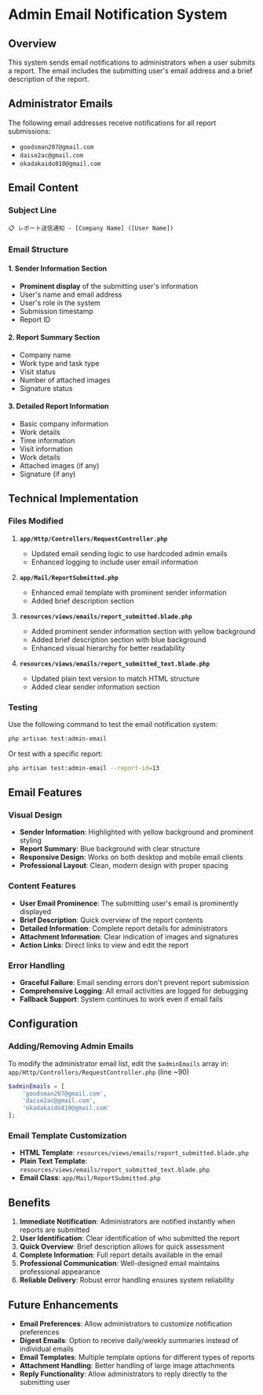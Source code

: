 # Admin Email Notification System

## Overview
This system sends email notifications to administrators when a user submits a report. The email includes the submitting user's email address and a brief description of the report.

## Administrator Emails
The following email addresses receive notifications for all report submissions:

- `goodsman207@gmail.com`
- `daise2ac@gmail.com`
- `okadakaido810@gmail.com`

## Email Content

### Subject Line
```
📋 レポート送信通知 - [Company Name] ([User Name])
```

### Email Structure

#### 1. Sender Information Section
- **Prominent display** of the submitting user's information
- User's name and email address
- User's role in the system
- Submission timestamp
- Report ID

#### 2. Report Summary Section
- Company name
- Work type and task type
- Visit status
- Number of attached images
- Signature status

#### 3. Detailed Report Information
- Basic company information
- Work details
- Time information
- Visit information
- Work details
- Attached images (if any)
- Signature (if any)

## Technical Implementation

### Files Modified

1. **`app/Http/Controllers/RequestController.php`**
   - Updated email sending logic to use hardcoded admin emails
   - Enhanced logging to include user email information

2. **`app/Mail/ReportSubmitted.php`**
   - Enhanced email template with prominent sender information
   - Added brief description section

3. **`resources/views/emails/report_submitted.blade.php`**
   - Added prominent sender information section with yellow background
   - Added brief description section with blue background
   - Enhanced visual hierarchy for better readability

4. **`resources/views/emails/report_submitted_text.blade.php`**
   - Updated plain text version to match HTML structure
   - Added clear sender information section

### Testing

Use the following command to test the email notification system:

```bash
php artisan test:admin-email
```

Or test with a specific report:

```bash
php artisan test:admin-email --report-id=13
```

## Email Features

### Visual Design
- **Sender Information**: Highlighted with yellow background and prominent styling
- **Report Summary**: Blue background with clear structure
- **Responsive Design**: Works on both desktop and mobile email clients
- **Professional Layout**: Clean, modern design with proper spacing

### Content Features
- **User Email Prominence**: The submitting user's email is prominently displayed
- **Brief Description**: Quick overview of the report contents
- **Detailed Information**: Complete report details for administrators
- **Attachment Information**: Clear indication of images and signatures
- **Action Links**: Direct links to view and edit the report

### Error Handling
- **Graceful Failure**: Email sending errors don't prevent report submission
- **Comprehensive Logging**: All email activities are logged for debugging
- **Fallback Support**: System continues to work even if email fails

## Configuration

### Adding/Removing Admin Emails
To modify the administrator email list, edit the `$adminEmails` array in:
`app/Http/Controllers/RequestController.php` (line ~90)

```php
$adminEmails = [
    'goodsman207@gmail.com',
    'daise2ac@gmail.com',
    'okadakaido810@gmail.com'
];
```

### Email Template Customization
- **HTML Template**: `resources/views/emails/report_submitted.blade.php`
- **Plain Text Template**: `resources/views/emails/report_submitted_text.blade.php`
- **Email Class**: `app/Mail/ReportSubmitted.php`

## Benefits

1. **Immediate Notification**: Administrators are notified instantly when reports are submitted
2. **User Identification**: Clear identification of who submitted the report
3. **Quick Overview**: Brief description allows for quick assessment
4. **Complete Information**: Full report details available in the email
5. **Professional Communication**: Well-designed email maintains professional appearance
6. **Reliable Delivery**: Robust error handling ensures system reliability

## Future Enhancements

- **Email Preferences**: Allow administrators to customize notification preferences
- **Digest Emails**: Option to receive daily/weekly summaries instead of individual emails
- **Email Templates**: Multiple template options for different types of reports
- **Attachment Handling**: Better handling of large image attachments
- **Reply Functionality**: Allow administrators to reply directly to the submitting user 